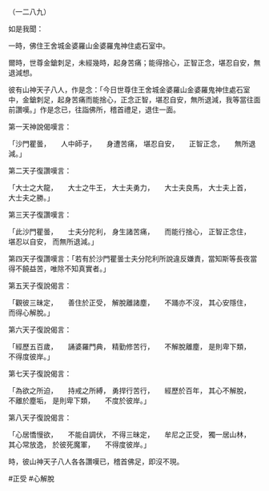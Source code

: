 （一二八九）

如是我聞：

一時，佛住王舍城金婆羅山金婆羅鬼神住處石室中。

爾時，世尊金鎗刺足，未經幾時，起身苦痛；能得捨心，正智正念，堪忍自安，無退減想。

彼有山神天子八人，作是念：「今日世尊住王舍城金婆羅山金婆羅鬼神住處石室中，金鎗刺足，起身苦痛而能捨心，正念正智，堪忍自安，無所退減，我等當往面前讚嘆。」作是念已，往詣佛所，稽首禮足，退住一面。

第一天神說偈嘆言：

「沙門瞿曇，　　人中師子，　　身遭苦痛，
堪忍自安，　　正智正念，　　無所退減。」

第二天子復讚嘆言：

「大士之大龍，　　大士之牛王，
大士夫勇力，　　大士夫良馬，
大士夫上首，　　大士夫之勝。」

第三天子復讚嘆言：

「此沙門瞿曇，　　士夫分陀利，
身生諸苦痛，　　而能行捨心，
正智正念住，　　堪忍以自安，
而無所退減。」

第四天子復讚嘆言：「若有於沙門瞿曇士夫分陀利所說違反嫌責，當知斯等長夜當得不饒益苦，唯除不知真實者。」

第五天子復說偈言：

「觀彼三昧定，　　善住於正受，
解脫離諸塵，　　不踊亦不沒，
其心安隱住，　　而得心解脫。」

第六天子復說偈言：

「經歷五百歲，　　誦婆羅門典，
精勤修苦行，　　不解脫離塵，
是則卑下類，　　不得度彼岸。」

第七天子復說偈言：

「為欲之所迫，　　持戒之所縛，
勇捍行苦行，　　經歷於百年，
其心不解脫，　　不離於塵垢，
是則卑下類，　　不度於彼岸。」

第八天子復說偈言：

「心居憍慢欲，　　不能自調伏，
不得三昧定，　　牟尼之正受，
獨一居山林，　　其心常放逸，
於彼死魔軍，　　不得度彼岸。」

時，彼山神天子八人各各讚嘆已，稽首佛足，即沒不現。





#正受
#心解脫
